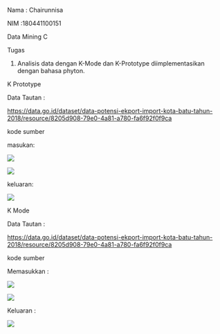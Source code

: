 Nama	: Chairunnisa

NIM		:180441100151

Data Mining C



Tugas

1. Analisis data dengan K-Mode dan K-Prototype diimplementasikan dengan bahasa phyton.



K Prototype

Data Tautan :

https://data.go.id/dataset/data-potensi-ekport-import-kota-batu-tahun-2018/resource/8205d908-79e0-4a81-a780-fa6f92f0f9ca

kode sumber

masukan:

![](D:\kprototipe.PNG)

![](D:\kprototipe2.PNG)



keluaran:

![](D:\outputprototipe.PNG)



K Mode

Data Tautan :

https://data.go.id/dataset/data-potensi-ekport-import-kota-batu-tahun-2018/resource/8205d908-79e0-4a81-a780-fa6f92f0f9ca

kode sumber

Memasukkan :

![](D:\kprototipe.PNG)



![](D:\kmeans.PNG)

Keluaran :

![](D:\outputkmode.PNG)